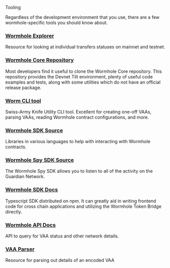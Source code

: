  Tooling

Regardless of the development environment that you use, there are a few wormhole-specific tools you should know about.

### [Wormhole Explorer](https://wormholescan.io)

Resource for looking at individual transfers statuses on mainnet and testnet.

### [Wormhole Core Repository](https://github.com/wormhole-foundation/wormhole/tree/main/)

Most developers find it useful to clone the Wormhole Core repository. This repository provides the Devnet Tilt environment, plenty of useful code examples and tests, along with some utilities which do not have an official release package.

### [Worm CLI tool](https://github.com/wormhole-foundation/wormhole/tree/main/clients/js)

Swiss-Army Knife Utility CLI tool. Excellent for creating one-off VAAs, parsing VAAs, reading Wormhole contract configurations, and more.

### [Wormhole SDK Source](https://github.com/wormhole-foundation/wormhole/tree/main/sdk)

Libraries in various languages to help with interacting with Wormhole contracts.

### [Wormhole Spy SDK Source](https://github.com/wormhole-foundation/wormhole/tree/main/spydk/js)

The Wormhole Spy SDK allows you to listen to all of the activity on the Guardian Network.

### [Wormhole SDK Docs](../../reference/sdk-docs/README.md)

Typescript SDK distributed on npm. It can greatly aid in writing frontend code for cross chain applications and utilizing the Wormhole Token Bridge directly.

### [Wormhole API Docs](../../reference/api-docs/README.md)

API to query for VAA status and other network details.

### [VAA Parser](https://vaa.dev/#/parse)

Resource for parsing out details of an encoded VAA